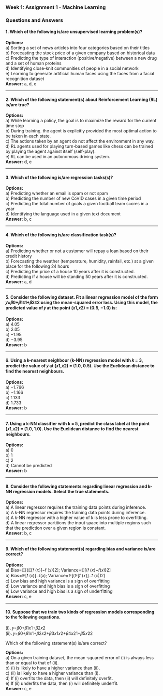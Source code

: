 ### Week 1: Assignment 1 - Machine Learning

### Questions and Answers

#### **1. Which of the following is/are unsupervised learning problem(s)?**
**Options:**  
 a) Sorting a set of news articles into four categories based on their titles  
 b) Forecasting the stock price of a given company based on historical data  
 c) Predicting the type of interaction (positive/negative) between a new drug and a set of human proteins  
 d) Identifying close-knit communities of people in a social network  
 e) Learning to generate artificial human faces using the faces from a facial recognition dataset  
**Answer:** a, d, e

---

#### **2. Which of the following statement(s) about Reinforcement Learning (RL) is/are true?**
**Options:**  
 a) While learning a policy, the goal is to maximize the reward for the current time step  
 b) During training, the agent is explicitly provided the most optimal action to be taken in each state.  
 c) The actions taken by an agent do not affect the environment in any way.  
 d) RL agents used for playing turn-based games like chess can be trained by playing the agent against itself (self-play).  
 e) RL can be used in an autonomous driving system.  
**Answer:** d, e

---

#### **3. Which of the following is/are regression tasks(s)?**
**Options:**  
 a) Predicting whether an email is spam or not spam  
 b) Predicting the number of new CoVID cases in a given time period  
 c) Predicting the total number of goals a given football team scores in a year  
 d) Identifying the language used in a given text document  
**Answer:** b, c

---

#### **4. Which of the following is/are classification task(s)?**
**Options:**  
 a) Predicting whether or not a customer will repay a loan based on their credit history  
 b) Forecasting the weather (temperature, humidity, rainfall, etc.) at a given place for the following 24 hours  
 c) Predicting the price of a house 10 years after it is constructed.  
 d) Predicting if a house will be standing 50 years after it is constructed.  
**Answer:** a, d

---

#### **5. Consider the following dataset. Fit a linear regression model of the form 𝑦=𝛽0+𝛽1𝑥1+𝛽2𝑥2 using the mean-squared error loss. Using this model, the predicted value of 𝑦 at the point (𝑥1,𝑥2) = (0.5, −1.0) is:**
**Options:**  
 a) 4.05  
 b) 2.05  
 c) −1.95  
 d) −3.95  
**Answer:** b

---

#### **6. Using a k-nearest neighbour (k-NN) regression model with 𝑘 = 3, predict the value of 𝑦 at (𝑥1,𝑥2) = (1.0, 0.5). Use the Euclidean distance to find the nearest neighbours.**
**Options:**  
 a) −1.766  
 b) −1.166  
 c) 1.133  
 d) 1.733  
**Answer:** b

---

#### **7. Using a k-NN classifier with k = 5, predict the class label at the point (𝑥1,𝑥2) = (1.0, 1.0). Use the Euclidean distance to find the nearest neighbours.**
**Options:**  
 a) 0  
 b) 1  
 c) 2  
 d) Cannot be predicted  
**Answer:** b

---

#### **8. Consider the following statements regarding linear regression and k-NN regression models. Select the true statements.**
**Options:**  
 a) A linear regressor requires the training data points during inference.  
 b) A k-NN regressor requires the training data points during inference.  
 c) A k-NN regressor with a higher value of k is less prone to overfitting.  
 d) A linear regressor partitions the input space into multiple regions such that the prediction over a given region is constant.  
**Answer:** b, c

---

#### **9. Which of the following statement(s) regarding bias and variance is/are correct?**
**Options:**  
 a) Bias=𝔼[(𝔼[𝑓̂ (𝑥)]−𝑓̂ (𝑥))2]; Variance=𝔼[(𝑓̂ (𝑥)−𝑓(𝑥))2]  
 b) Bias=𝔼[𝑓̂ (𝑥)]−𝑓(𝑥); Variance=𝔼[(𝔼[𝑓̂ (𝑥)]−𝑓̂ (𝑥))2]  
 c) Low bias and high variance is a sign of overfitting  
 d) Low variance and high bias is a sign of overfitting  
 e) Low variance and high bias is a sign of underfitting  
**Answer:** c, e

---

#### **10. Suppose that we train two kinds of regression models corresponding to the following equations.**
(i). 𝑦=𝛽0+𝛽1𝑥1+𝛽2𝑥2  
(ii). 𝑦=𝛽0+𝛽1𝑥1+𝛽2𝑥2+𝛽3𝑥1𝑥2+𝛽4𝑥21+𝛽5𝑥22  

Which of the following statement(s) is/are correct?

**Options:**  
 a) On a given training dataset, the mean-squared error of (i) is always less than or equal to that of (ii).  
 b) (i) is likely to have a higher variance than (ii).  
 c) (ii) is likely to have a higher variance than (i).  
 d) If (i) overfits the data, then (ii) will definitely overfit.  
 e) If (ii) underfits the data, then (i) will definitely underfit.  
**Answer:** c, e
